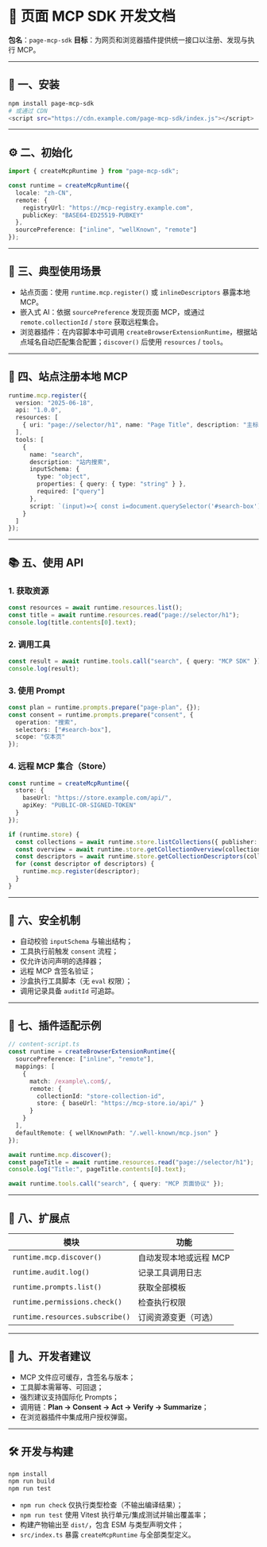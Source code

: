 # 🧰 页面 MCP SDK 开发文档

**包名**：`page-mcp-sdk`
**目标**：为网页和浏览器插件提供统一接口以注册、发现与执行 MCP。

---

## 🚀 一、安装

```bash
npm install page-mcp-sdk
# 或通过 CDN
<script src="https://cdn.example.com/page-mcp-sdk/index.js"></script>
```

---

## ⚙️ 二、初始化

```ts
import { createMcpRuntime } from "page-mcp-sdk";

const runtime = createMcpRuntime({
  locale: "zh-CN",
  remote: {
    registryUrl: "https://mcp-registry.example.com",
    publicKey: "BASE64-ED25519-PUBKEY"
  },
  sourcePreference: ["inline", "wellKnown", "remote"]
});
```

---
## 🎯 三、典型使用场景

- 站点页面：使用 `runtime.mcp.register()` 或 `inlineDescriptors` 暴露本地 MCP。
- 嵌入式 AI：依据 `sourcePreference` 发现页面 MCP，或通过 `remote.collectionId` / `store` 获取远程集合。
- 浏览器插件：在内容脚本中可调用 `createBrowserExtensionRuntime`，根据站点域名自动匹配集合配置；`discover()` 后使用 `resources` / `tools`。

---

## 🧱 四、站点注册本地 MCP

```ts
runtime.mcp.register({
  version: "2025-06-18",
  api: "1.0.0",
  resources: [
    { uri: "page://selector/h1", name: "Page Title", description: "主标题" }
  ],
  tools: [
    {
      name: "search",
      description: "站内搜索",
      inputSchema: {
        type: "object",
        properties: { query: { type: "string" } },
        required: ["query"]
      },
      script: `(input)=>{ const i=document.querySelector('#search-box'); if(i){i.value=input.query; document.querySelector('#search-button').click(); return 'OK';} return 'Fail'; }`
    }
  ]
});
```

---

## 📚 五、使用 API

### 1. 获取资源

```ts
const resources = await runtime.resources.list();
const title = await runtime.resources.read("page://selector/h1");
console.log(title.contents[0].text);
```

### 2. 调用工具

```ts
const result = await runtime.tools.call("search", { query: "MCP SDK" });
console.log(result);
```

### 3. 使用 Prompt

```ts
const plan = runtime.prompts.prepare("page-plan", {});
const consent = runtime.prompts.prepare("consent", {
  operation: "搜索",
  selectors: ["#search-box"],
  scope: "仅本页"
});
```

### 4. 远程 MCP 集合（Store）

```ts
const runtime = createMcpRuntime({
  store: {
    baseUrl: "https://store.example.com/api/",
    apiKey: "PUBLIC-OR-SIGNED-TOKEN"
  }
});

if (runtime.store) {
  const collections = await runtime.store.listCollections({ publisher: "example" });
  const overview = await runtime.store.getCollectionOverview(collections.items[0]!.id);
  const descriptors = await runtime.store.getCollectionDescriptors(collections.items[0]!.id);
  for (const descriptor of descriptors) {
    runtime.mcp.register(descriptor);
  }
}
```

---

## 🔐 六、安全机制

* 自动校验 `inputSchema` 与输出结构；
* 工具执行前触发 `consent` 流程；
* 仅允许访问声明的选择器；
* 远程 MCP 含签名验证；
* 沙盒执行工具脚本（无 `eval` 权限）；
* 调用记录具备 `auditId` 可追踪。

---

## 🧩 七、插件适配示例

```ts
// content-script.ts
const runtime = createBrowserExtensionRuntime({
  sourcePreference: ["inline", "remote"],
  mappings: [
    {
      match: /example\.com$/,
      remote: {
        collectionId: "store-collection-id",
        store: { baseUrl: "https://mcp-store.io/api/" }
      }
    }
  ],
  defaultRemote: { wellKnownPath: "/.well-known/mcp.json" }
});

await runtime.mcp.discover();
const pageTitle = await runtime.resources.read("page://selector/h1");
console.log("Title:", pageTitle.contents[0].text);

await runtime.tools.call("search", { query: "MCP 页面协议" });
```

---

## 🧭 八、扩展点

| 模块                              | 功能            |
| ------------------------------- | ------------- |
| `runtime.mcp.discover()`        | 自动发现本地或远程 MCP |
| `runtime.audit.log()`           | 记录工具调用日志      |
| `runtime.prompts.list()`        | 获取全部模板        |
| `runtime.permissions.check()`   | 检查执行权限        |
| `runtime.resources.subscribe()` | 订阅资源变更（可选）    |

---

## 📘 九、开发者建议

* MCP 文件应可缓存，含签名与版本；
* 工具脚本需幂等、可回退；
* 强烈建议支持国际化 Prompts；
* 调用链：**Plan → Consent → Act → Verify → Summarize**；
* 在浏览器插件中集成用户授权弹窗。

---

## 🛠️ 开发与构建

```bash
npm install
npm run build
npm run test
```

* `npm run check` 仅执行类型检查（不输出编译结果）；
* `npm run test` 使用 Vitest 执行单元/集成测试并输出覆盖率；
* 构建产物输出至 `dist/`，包含 ESM 与类型声明文件；
* `src/index.ts` 暴露 `createMcpRuntime` 与全部类型定义。
